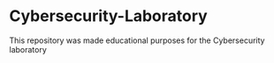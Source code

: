 # Cybersecurity-Laboratory
This repository was made educational purposes for the Cybersecurity laboratory 
